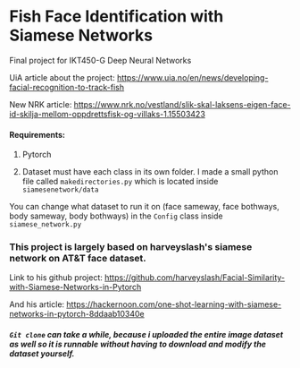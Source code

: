# Fish Face Identification with Siamese Networks

Final project for IKT450-G Deep Neural Networks

UiA article about the project: https://www.uia.no/en/news/developing-facial-recognition-to-track-fish

New NRK article: https://www.nrk.no/vestland/slik-skal-laksens-eigen-face-id-skilja-mellom-oppdrettsfisk-og-villaks-1.15503423

#### Requirements:
1. Pytorch

2. Dataset must have each class in its own folder. I made a small python file called `makedirectories.py` which is located inside `siamesenetwork/data`

You can change what dataset to run it on (face sameway, face bothways, body sameway, body bothways) in the `Config` class inside `siamese_network.py`

### This project is largely based on harveyslash's siamese network on AT&T face dataset.

Link to his github project: https://github.com/harveyslash/Facial-Similarity-with-Siamese-Networks-in-Pytorch

And his article: https://hackernoon.com/one-shot-learning-with-siamese-networks-in-pytorch-8ddaab10340e


##### `Git clone` can take a while, because i uploaded the entire image dataset as well so it is runnable without having to download and modify the dataset yourself.
